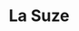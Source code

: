 ---
title: La Suze
layout: base
question: "Sans eau, pas de gorges ni de faune ou flore abondante. C'est grâce à la rivière de la Suze que les gorges du Taubenloch existent. La rivière prend sa source au fin fond du vallon de St-Imier et coule paisiblement le long d'un paysage fluvial jusqu'à ce qu'elle s'engouffre dans les gorges du Taubenloch et atteigne la plaine de Bienne. Dans quel lac se jette la rivière de la Suze, qui coule à travers les gorges du Taubenloch?"
reponses:
    - reponse: Lac de Bienne
      statut: /3/
    - reponse: Lac de Neuchâtel
      statut: false
    - reponse: Lac de Morat
      statut: false
image: https://smartrails.imgix.net/contents/BeozsfWBeePiQVH17uqv87gXdxH3/863de86b50001c1dea4ffd5f78cfe221.jpg
---